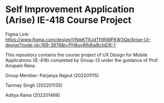 # Self Improvement Application (Arise) IE-418 Course Project

Figma Link: https://www.figma.com/design/VfbbKT9JdTfIIRjMFKW3Qe/Arise-UI-design?node-id=169-3876&t=PH8uyRfb8wBcIqD6-1

This repository contains the course project of UX Design for Mobile Applications (IE-418) completed by Group-13 under the guidance of Prof. Anupam Rana. 

Group Member:
Parjanya Rajput (202201115)

Tanmay Singh (202201135)

Aditya Raina (202201466)
